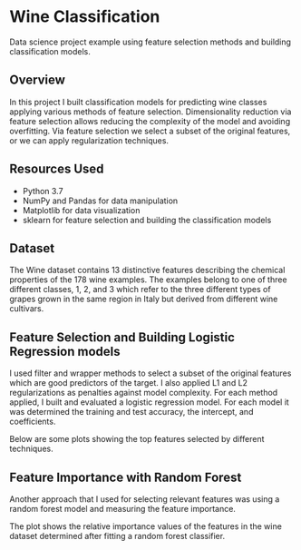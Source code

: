 # Wine Classification
Data science project example using feature selection methods and building classification models.


## Overview
In this project I built classification models for predicting wine classes applying various methods of feature selection. Dimensionality reduction via feature selection allows reducing the complexity of the model and avoiding overfitting. Via feature selection we select a subset of the original features, or we can apply regularization techniques.


## Resources Used
- Python 3.7
- NumPy and Pandas for data manipulation
- Matplotlib for data visualization
- sklearn for feature selection and building the classification models


## Dataset
The Wine dataset contains 13 distinctive features describing the chemical properties of the 178 wine examples. The examples 
belong to one of three different classes, 1, 2, and 3 which refer to the three different types of grapes grown in the same 
region in Italy but derived from different wine cultivars. 

## Feature Selection and Building Logistic Regression models
I used filter and wrapper methods to select a subset of the original features which are good predictors of the target. I also applied L1 and L2 regularizations as penalties against model complexity.
For each method applied, I built and evaluated a logistic regression model. For each model it was determined the training and test accuracy, the intercept, and coefficients.

Below are some plots showing the top features selected by different techniques.





## Feature Importance with Random Forest
Another approach that I used for selecting relevant features was using a random forest model and measuring the feature importance. 

The plot shows the relative importance values of the features in the wine dataset determined after fitting a random forest classifier.

